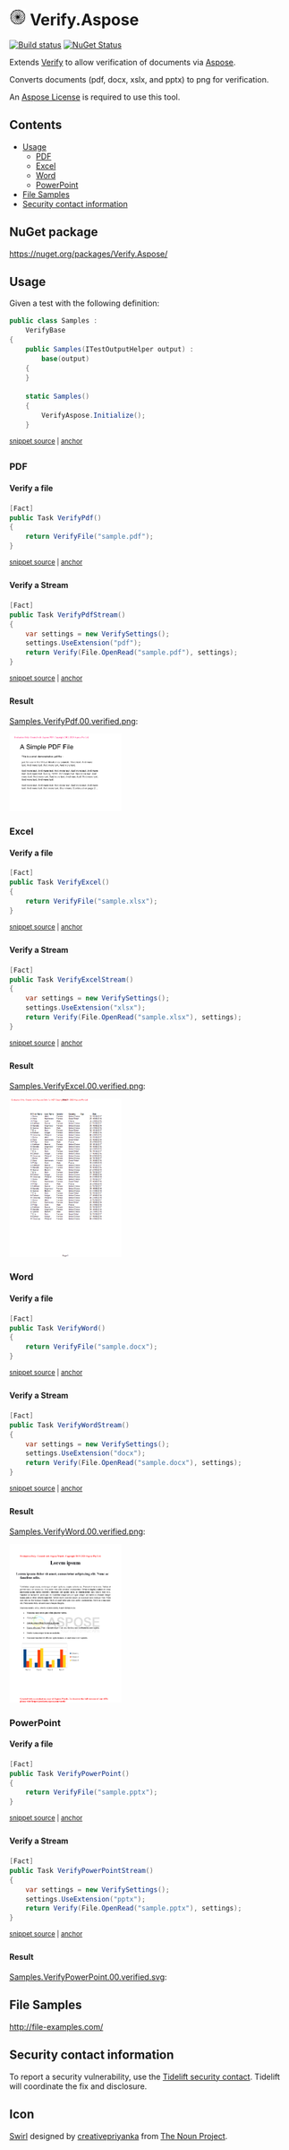 <!--
GENERATED FILE - DO NOT EDIT
This file was generated by [MarkdownSnippets](https://github.com/SimonCropp/MarkdownSnippets).
Source File: /readme.source.md
To change this file edit the source file and then run MarkdownSnippets.
-->

# <img src="/src/icon.png" height="30px"> Verify.Aspose

[![Build status](https://ci.appveyor.com/api/projects/status/7k8hh0guut2ioak2?svg=true)](https://ci.appveyor.com/project/SimonCropp/Verify-Aspose)
[![NuGet Status](https://img.shields.io/nuget/v/Verify.Aspose.svg)](https://www.nuget.org/packages/Verify.Aspose/)

Extends [Verify](https://github.com/SimonCropp/Verify) to allow verification of documents via [Aspose](https://www.aspose.com/).

Converts documents (pdf, docx, xslx, and pptx) to png for verification.

An [Aspose License](https://purchase.aspose.com/policies/license-types) is required to use this tool.

<!-- toc -->
## Contents

  * [Usage](#usage)
    * [PDF](#pdf)
    * [Excel](#excel)
    * [Word](#word)
    * [PowerPoint](#powerpoint)
  * [File Samples](#file-samples)
  * [Security contact information](#security-contact-information)<!-- endtoc -->


## NuGet package

https://nuget.org/packages/Verify.Aspose/


## Usage

Given a test with the following definition:

<!-- snippet: TestDefinition -->
<a id='snippet-testdefinition'/></a>
```cs
public class Samples :
    VerifyBase
{
    public Samples(ITestOutputHelper output) :
        base(output)
    {
    }

    static Samples()
    {
        VerifyAspose.Initialize();
    }
```
<sup><a href='/src/Tests/Samples.cs#L8-L21' title='File snippet `testdefinition` was extracted from'>snippet source</a> | <a href='#snippet-testdefinition' title='Navigate to start of snippet `testdefinition`'>anchor</a></sup>
<!-- endsnippet -->


### PDF


#### Verify a file

<!-- snippet: VerifyPdf -->
<a id='snippet-verifypdf'/></a>
```cs
[Fact]
public Task VerifyPdf()
{
    return VerifyFile("sample.pdf");
}
```
<sup><a href='/src/Tests/Samples.cs#L23-L31' title='File snippet `verifypdf` was extracted from'>snippet source</a> | <a href='#snippet-verifypdf' title='Navigate to start of snippet `verifypdf`'>anchor</a></sup>
<!-- endsnippet -->


#### Verify a Stream

<!-- snippet: VerifyPdfStream -->
<a id='snippet-verifypdfstream'/></a>
```cs
[Fact]
public Task VerifyPdfStream()
{
    var settings = new VerifySettings();
    settings.UseExtension("pdf");
    return Verify(File.OpenRead("sample.pdf"), settings);
}
```
<sup><a href='/src/Tests/Samples.cs#L33-L43' title='File snippet `verifypdfstream` was extracted from'>snippet source</a> | <a href='#snippet-verifypdfstream' title='Navigate to start of snippet `verifypdfstream`'>anchor</a></sup>
<!-- endsnippet -->


#### Result

[Samples.VerifyPdf.00.verified.png](/src/Tests/Samples.VerifyPdf.00.verified.png):

<img src="/src/Tests/Samples.VerifyPdf.00.verified.png" width="200px">


### Excel


#### Verify a file

<!-- snippet: VerifyExcel -->
<a id='snippet-verifyexcel'/></a>
```cs
[Fact]
public Task VerifyExcel()
{
    return VerifyFile("sample.xlsx");
}
```
<sup><a href='/src/Tests/Samples.cs#L71-L79' title='File snippet `verifyexcel` was extracted from'>snippet source</a> | <a href='#snippet-verifyexcel' title='Navigate to start of snippet `verifyexcel`'>anchor</a></sup>
<!-- endsnippet -->


#### Verify a Stream

<!-- snippet: VerifyExcelStream -->
<a id='snippet-verifyexcelstream'/></a>
```cs
[Fact]
public Task VerifyExcelStream()
{
    var settings = new VerifySettings();
    settings.UseExtension("xlsx");
    return Verify(File.OpenRead("sample.xlsx"), settings);
}
```
<sup><a href='/src/Tests/Samples.cs#L81-L91' title='File snippet `verifyexcelstream` was extracted from'>snippet source</a> | <a href='#snippet-verifyexcelstream' title='Navigate to start of snippet `verifyexcelstream`'>anchor</a></sup>
<!-- endsnippet -->


#### Result

[Samples.VerifyExcel.00.verified.png](/src/Tests/Samples.VerifyExcel.00.verified.png):

<img src="/src/Tests/Samples.VerifyExcel.00.verified.png" width="200px">


### Word


#### Verify a file

<!-- snippet: VerifyWord -->
<a id='snippet-verifyword'/></a>
```cs
[Fact]
public Task VerifyWord()
{
    return VerifyFile("sample.docx");
}
```
<sup><a href='/src/Tests/Samples.cs#L93-L101' title='File snippet `verifyword` was extracted from'>snippet source</a> | <a href='#snippet-verifyword' title='Navigate to start of snippet `verifyword`'>anchor</a></sup>
<!-- endsnippet -->


#### Verify a Stream

<!-- snippet: VerifyWordStream -->
<a id='snippet-verifywordstream'/></a>
```cs
[Fact]
public Task VerifyWordStream()
{
    var settings = new VerifySettings();
    settings.UseExtension("docx");
    return Verify(File.OpenRead("sample.docx"), settings);
}
```
<sup><a href='/src/Tests/Samples.cs#L103-L113' title='File snippet `verifywordstream` was extracted from'>snippet source</a> | <a href='#snippet-verifywordstream' title='Navigate to start of snippet `verifywordstream`'>anchor</a></sup>
<!-- endsnippet -->


#### Result

[Samples.VerifyWord.00.verified.png](/src/Tests/Samples.VerifyWord.00.verified.png):

<img src="/src/Tests/Samples.VerifyWord.00.verified.png" width="200px">


### PowerPoint


#### Verify a file

<!-- snippet: VerifyPowerPoint -->
<a id='snippet-verifypowerpoint'/></a>
```cs
[Fact]
public Task VerifyPowerPoint()
{
    return VerifyFile("sample.pptx");
}
```
<sup><a href='/src/Tests/Samples.cs#L47-L55' title='File snippet `verifypowerpoint` was extracted from'>snippet source</a> | <a href='#snippet-verifypowerpoint' title='Navigate to start of snippet `verifypowerpoint`'>anchor</a></sup>
<!-- endsnippet -->


#### Verify a Stream

<!-- snippet: VerifyPowerPointStream -->
<a id='snippet-verifypowerpointstream'/></a>
```cs
[Fact]
public Task VerifyPowerPointStream()
{
    var settings = new VerifySettings();
    settings.UseExtension("pptx");
    return Verify(File.OpenRead("sample.pptx"), settings);
}
```
<sup><a href='/src/Tests/Samples.cs#L57-L67' title='File snippet `verifypowerpointstream` was extracted from'>snippet source</a> | <a href='#snippet-verifypowerpointstream' title='Navigate to start of snippet `verifypowerpointstream`'>anchor</a></sup>
<!-- endsnippet -->


#### Result

[Samples.VerifyPowerPoint.00.verified.svg](/src/Tests/Samples.VerifyPowerPoint.00.verified.svg):


## File Samples

http://file-examples.com/


## Security contact information

To report a security vulnerability, use the [Tidelift security contact](https://tidelift.com/security). Tidelift will coordinate the fix and disclosure.


## Icon

[Swirl](https://thenounproject.com/term/swirl/1568686/) designed by [creativepriyanka](https://thenounproject.com/creativepriyanka) from [The Noun Project](https://thenounproject.com/creativepriyanka).
